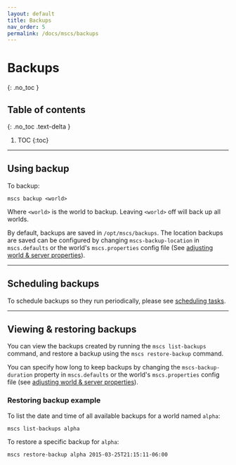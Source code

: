 ```yaml
---
layout: default
title: Backups
nav_order: 5
permalink: /docs/mscs/backups
---
```


# Backups
{: .no_toc }

## Table of contents
{: .no_toc .text-delta }

1. TOC
{:toc}

---

## Using backup
To backup:

    mscs backup <world>

Where `<world>` is the world to backup. Leaving `<world>` off will back up all worlds.

By default, backups are saved in `/opt/mscs/backups`. The location backups are saved can be configured by changing `mscs-backup-location` in `mscs.defaults` or the world's `mscs.properties` config file (See [adjusting world & server properties](https://minecraftservercontrol.github.io/docs/mscs/adjusting-world-server-properties)).

---

## Scheduling backups
To schedule backups so they run periodically, please see [scheduling tasks](https://minecraftservercontrol.github.io/docs/mscs/scheduling-tasks).

---

## Viewing & restoring backups
You can view the backups created by running the `mscs list-backups` command, and restore a backup using the `mscs restore-backup` command. 

You can specify how long to keep backups by changing the
`mscs-backup-duration` property in `mscs.defaults` or the world's `mscs.properties` config file (see [adjusting world & server properties](https://minecraftservercontrol.github.io/docs/mscs/adjusting-world-server-properties)).

### Restoring backup example
To list the date and time of all available backups for a world named `alpha`:

    mscs list-backups alpha

To restore a specific backup for `alpha`:

    mscs restore-backup alpha 2015-03-25T21:15:11-06:00


